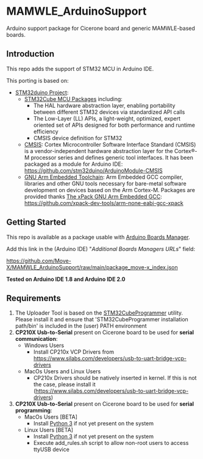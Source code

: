 # MAMWLE_ArduinoSupport

Arduino support package for Cicerone board and generic MAMWLE-based boards.

## Introduction

This repo adds the support of STM32 MCU in Arduino IDE.<br>

This porting is based on:
* [STM32duino Project](https://github.com/stm32duino/Arduino_Core_STM32):
    * [STM32Cube MCU Packages](https://www.st.com/en/embedded-software/stm32cube-mcu-packages.html) including:
        * The HAL hardware abstraction layer, enabling portability between different STM32 devices via standardized API calls
        * The Low-Layer (LL) APIs, a light-weight, optimized, expert oriented set of APIs designed for both performance and runtime efficiency
        * CMSIS device definition for STM32
    * [CMSIS](https://developer.arm.com/embedded/cmsis): Cortex Microcontroller Software Interface Standard (CMSIS) is a vendor-independent hardware abstraction layer for the Cortex®-M processor series and defines generic tool interfaces. It has been packaged as a module for Arduino IDE: https://github.com/stm32duino/ArduinoModule-CMSIS
    * [GNU Arm Embedded Toolchain](https://developer.arm.com/open-source/gnu-toolchain/gnu-rm): Arm Embedded GCC compiler, libraries and other GNU tools necessary for bare-metal software development on devices based on the Arm Cortex-M. Packages are provided thanks [The xPack GNU Arm Embedded GCC](https://xpack.github.io/arm-none-eabi-gcc/): https://github.com/xpack-dev-tools/arm-none-eabi-gcc-xpack

## Getting Started

This repo is available as a package usable with [Arduino Boards Manager](https://www.arduino.cc/en/guide/cores).

Add this link in the (Arduino IDE) "*Additional Boards Managers URLs*" field:

https://github.com/Move-X/MAMWLE_ArduinoSupport/raw/main/package_move-x_index.json

**Tested on Arduino IDE 1.8 and Arduino IDE 2.0**

## Requirements
1. The Uploader Tool is based on the [STM32CubeProgrammer](https://www.st.com/en/development-tools/stm32cubeprog.html) utility. 
Please install it and ensure that 'STM32CubeProgrammer installation path/bin' is included in the (user) PATH environment
2. **CP210X Usb-to-Serial** present on Cicerone board to be used for __serial communication__:
    * Windows Users
        * Install CP210x VCP Drivers from https://www.silabs.com/developers/usb-to-uart-bridge-vcp-drivers
    * MacOs Users and Linux Users
        * CP210x Drivers should be natively inserted in kernel. If this is not the case, please install it (https://www.silabs.com/developers/usb-to-uart-bridge-vcp-drivers)
3. **CP210X Usb-to-Serial** present on Cicerone board to be used for __serial programming__:
    * MacOs Users [BETA]
        * Install [Python 3](https://www.python.org/downloads/) if not yet present on the system
    * Linux Users [BETA]
        * Install [Python 3](https://www.python.org/downloads/) if not yet present on the system
        * Execute add_rules.sh script to allow non-root users to access ttyUSB device